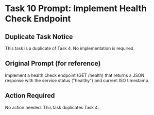 # Task 10 Prompt: Implement Health Check Endpoint

## Duplicate Task Notice

This task is a duplicate of Task 4. No implementation is required.

## Original Prompt (for reference)
Implement a health check endpoint (GET /health) that returns a JSON response with the service status ("healthy") and current ISO timestamp.

## Action Required
No action needed. This task duplicates Task 4.